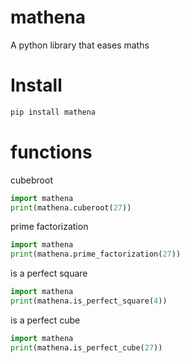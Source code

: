 # mathena
A python library that eases maths 

# Install

```bash
pip install mathena
```

# functions

cubebroot
```py
import mathena
print(mathena.cuberoot(27))
```

prime factorization

```py
import mathena
print(mathena.prime_factorization(27))
```

is a perfect square

```py
import mathena
print(mathena.is_perfect_square(4))

```

is a perfect cube

```py
import mathena
print(mathena.is_perfect_cube(27))

```


